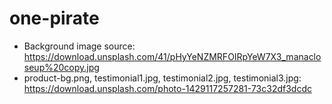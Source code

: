 # one-pirate


* Background image source: https://download.unsplash.com/41/pHyYeNZMRFOIRpYeW7X3_manacloseup%20copy.jpg
* product-bg.png, testimonial1.jpg, testimonial2.jpg, testimonial3.jpg: https://download.unsplash.com/photo-1429117257281-73c32df3dcdc